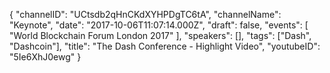 {
    "channelID": "UCtsdb2qHnCKdXYHPDgTC6tA",
    "channelName": "Keynote",
    "date": "2017-10-06T11:07:14.000Z",
    "draft": false,
    "events": [
        "World Blockchain Forum London 2017"
    ],
    "speakers": [],
    "tags": ["Dash", "Dashcoin"],
    "title": "The Dash Conference - Highlight Video",
    "youtubeID": "5Ie6XhJ0ewg"
}
